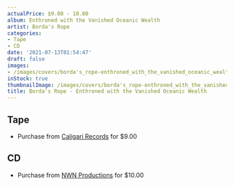 ```yaml
---
actualPrice: $9.00 - 10.00
album: Enthroned with the Vanished Oceanic Wealth
artist: Borda's Rope
categories:
- Tape
- CD
date: '2021-07-13T01:54:47'
draft: false
images:
- /images/covers/borda's_rope-enthroned_with_the_vanished_oceanic_wealth.jpg
inStock: true
thumbnailImage: /images/covers/borda's_rope-enthroned_with_the_vanished_oceanic_wealth-thumb.jpg
title: Borda's Rope - Enthroned with the Vanished Oceanic Wealth
---
```


## Tape
* Purchase from [Caligari Records](https://caligarirecords.storenvy.com/products/32504953-bordas-rope-enthroned-with-the-vanished-oceanic-wealth) for $9.00
## CD
* Purchase from [NWN Productions](http://shop.nwnprod.com/index.php?route=product/product&path=93&product_id=16575&sort=pd.name&order=ASC) for $10.00
